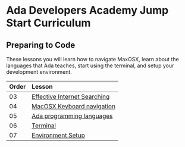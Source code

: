 # Ada Developers Academy Jump Start Curriculum

## Preparing to Code 
These lessons you will learn how to navigate MaxOSX, learn about the languages that Ada teaches, start using the terminal, and setup your development environment.

| Order | Lesson |
| :--- | :--- |
| 03 | [Effective Internet Searching](./internet-searching/) |
| 04 | [MacOSX Keyboard navigation](./keyboard-navigation/) |
| 05 | [Ada programming languages](./ada-languages) |
| 06 | [Terminal](./terminal/) |
| 07 | [Environment Setup](./environment-setup/) |

